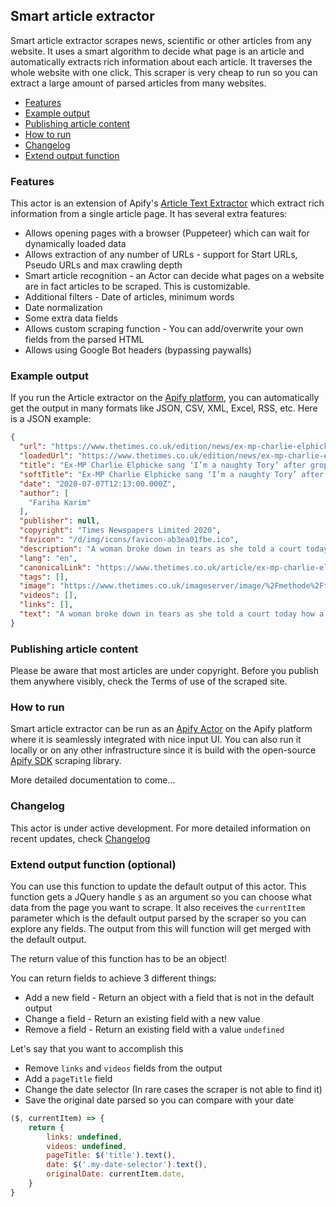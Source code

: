## Smart article extractor

Smart article extractor scrapes news, scientific or other articles from any website. It uses a smart algorithm to decide what page is an article and automatically extracts rich information about each article. It traverses the whole website with one click. This scraper is very cheap to run so you can extract a large amount of parsed articles from many websites.

- [Features](#features)
- [Example output](#example-output)
- [Publishing article content](#publishing-article-content)
- [How to run](#how-to-run)
- [Changelog](#changelog)
- [Extend output function](#extend-output-function-(optional))

### Features
This actor is an extension of Apify's [Article Text Extractor](https://apify.com/mtrunkat/article-text-extractor) which extract rich information from a single article page. It has several extra features:

- Allows opening pages with a browser (Puppeteer) which can wait for dynamically loaded data
- Allows extraction of any number of URLs - support for Start URLs, Pseudo URLs and max crawling depth
- Smart article recognition - an Actor can decide what pages on a website are in fact articles to be scraped. This is customizable.
- Additional filters - Date of articles, minimum words
- Date normalization
- Some extra data fields
- Allows custom scraping function - You can add/overwrite your own fields from the parsed HTML
- Allows using Google Bot headers (bypassing paywalls)


### Example output
If you run the Article extractor on the [Apify platform](https://apify.com), you can automatically get the output in many formats like JSON, CSV, XML, Excel, RSS, etc. Here is a JSON example:

```json
{
  "url": "https://www.thetimes.co.uk/edition/news/ex-mp-charlie-elphicke-sang-i-m-a-naughty-tory-after-groping-woman-court-told-nnr6nlw89",
  "loadedUrl": "https://www.thetimes.co.uk/edition/news/ex-mp-charlie-elphicke-sang-i-m-a-naughty-tory-after-groping-woman-court-told-nnr6nlw89",
  "title": "Ex-MP Charlie Elphicke sang ‘I’m a naughty Tory’ after groping woman, court told",
  "softTitle": "Ex-MP Charlie Elphicke sang ‘I’m a naughty Tory’ after groping woman, court told",
  "date": "2020-07-07T12:13:00.000Z",
  "author": [
    "Fariha Karim"
  ],
  "publisher": null,
  "copyright": "Times Newspapers Limited 2020",
  "favicon": "/d/img/icons/favicon-ab3ea01fbe.ico",
  "description": "A woman broke down in tears as she told a court today how a former Tory MP sexually assaulted her at his home while his children were in bed.The woman, who cannot be identified for legal reasons, told",
  "lang": "en",
  "canonicalLink": "https://www.thetimes.co.uk/article/ex-mp-charlie-elphicke-sang-i-m-a-naughty-tory-after-groping-woman-court-told-nnr6nlw89",
  "tags": [],
  "image": "https://www.thetimes.co.uk/imageserver/image/%2Fmethode%2Ftimes%2Fprod%2Fweb%2Fbin%2Fdfdec16c-bf85-11ea-bb37-3d3cce807650.jpg?crop=3023%2C1700%2C238%2C316&resize=685",
  "videos": [],
  "links": [],
  "text": "A woman broke down in tears as she told a court today how a former Tory MP sexually assaulted her at his home while his children were in bed.\n\nThe woman, who cannot be identified for legal reasons, told Southwark crown court that Charlie Elphicke had invited her for a drink in 2007 while his wife Natalie was away on a business trip.\n\nShe said that the children were in bed and she had a cup of tea while Mr Elphicke drank wine in the garden and they chatted.\n\nAfter about an hour, she said, “the weather changed so he suggested they go inside to the lounge” and they shared a £40 bottle of wine.\n\nShe said they carried on talking in the living room"
}
```

### Publishing article content
Please be aware that most articles are under copyright. Before you publish them anywhere visibly, check the Terms of use of the scraped site.

### How to run
Smart article extractor can be run as an [Apify Actor](https://apify.com/actors) on the Apify platform where it is seamlessly integrated with nice input UI. You can also run it locally or on any other infrastructure since it is build with the open-source [Apify SDK](https://github.com/apify/apify-js) scraping library.

More detailed documentation to come...

### Changelog
This actor is under active development. For more detailed information on recent updates, check [Changelog](CHANGELOG.md)

### Extend output function (optional)

You can use this function to update the default output of this actor. This function gets a JQuery handle `$` as an argument so you can choose what data from the page you want to scrape. It also receives the `currentItem` parameter which is the default output parsed by the scraper so you can explore any fields. The output from this will function will get merged with the default output.

The return value of this function has to be an object!

You can return fields to achieve 3 different things:
- Add a new field - Return an object with a field that is not in the default output
- Change a field - Return an existing field with a new value
- Remove a field - Return an existing field with a value `undefined`


Let's say that you want to accomplish this
- Remove `links` and `videos` fields from the output
- Add a `pageTitle` field
- Change the date selector (In rare cases the scraper is not able to find it)
- Save the original date parsed so you can compare with your date

```javascript
($, currentItem) => {
    return {
        links: undefined,
        videos: undefined,
        pageTitle: $('title').text(),
        date: $('.my-date-selector').text(),
        originalDate: currentItem.date,
    }
}
```

